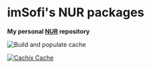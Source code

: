 # imSofi's NUR packages

**My personal [NUR](https://github.com/nix-community/NUR) repository**

![Build and populate cache](https://github.com/imsofi/nur-pkgs/workflows/Build%20and%20populate%20cache/badge.svg)

[![Cachix Cache](https://img.shields.io/badge/cachix-imsofi-blue.svg)](https://imsofi.cachix.org)
